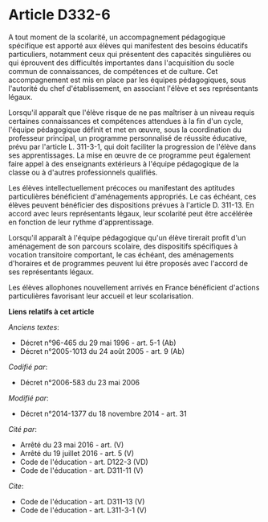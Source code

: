 # Article D332-6

A tout moment de la scolarité, un accompagnement pédagogique spécifique est apporté aux élèves qui manifestent des besoins
éducatifs particuliers, notamment ceux qui présentent des capacités singulières ou qui éprouvent des difficultés importantes
dans l'acquisition du socle commun de connaissances, de compétences et de culture. Cet accompagnement est mis en place par
les équipes pédagogiques, sous l'autorité du chef d'établissement, en associant l'élève et ses représentants légaux. 

Lorsqu'il apparaît que l'élève risque de ne pas maîtriser à un niveau requis certaines connaissances et compétences attendues
à la fin d'un cycle, l'équipe pédagogique définit et met en œuvre, sous la coordination du professeur principal, un programme
personnalisé de réussite éducative, prévu par l'article L. 311-3-1, qui doit faciliter la progression de l'élève dans ses
apprentissages. La mise en œuvre de ce programme peut également faire appel à des enseignants extérieurs à l'équipe
pédagogique de la classe ou à d'autres professionnels qualifiés. 

Les élèves intellectuellement précoces ou manifestant des aptitudes particulières bénéficient d'aménagements appropriés. Le
cas échéant, ces élèves peuvent bénéficier des dispositions prévues à l'article D. 311-13. En accord avec leurs représentants
légaux, leur scolarité peut être accélérée en fonction de leur rythme d'apprentissage. 

Lorsqu'il apparaît à l'équipe pédagogique qu'un élève tirerait profit d'un aménagement de son parcours scolaire, des
dispositifs spécifiques à vocation transitoire comportant, le cas échéant, des aménagements d'horaires et de programmes
peuvent lui être proposés avec l'accord de ses représentants légaux. 

Les élèves allophones nouvellement arrivés en France bénéficient d'actions particulières favorisant leur accueil et leur
scolarisation.

**Liens relatifs à cet article**

_Anciens textes_:

  - Décret n°96-465 du 29 mai 1996 - art. 5-1 (Ab)
  - Décret n°2005-1013 du 24 août 2005 - art. 9 (Ab)

_Codifié par_:

  - Décret n°2006-583 du 23 mai 2006

_Modifié par_:

  - Décret n°2014-1377 du 18 novembre 2014 - art. 31

_Cité par_:

  - Arrêté du 23 mai 2016 - art. (V)
  - Arrêté du 19 juillet 2016 - art. 5 (V)
  - Code de l'éducation - art. D122-3 (VD)
  - Code de l'éducation - art. D311-11 (V)

_Cite_:

  - Code de l'éducation - art. D311-13 (V)
  - Code de l'éducation - art. L311-3-1 (V)
